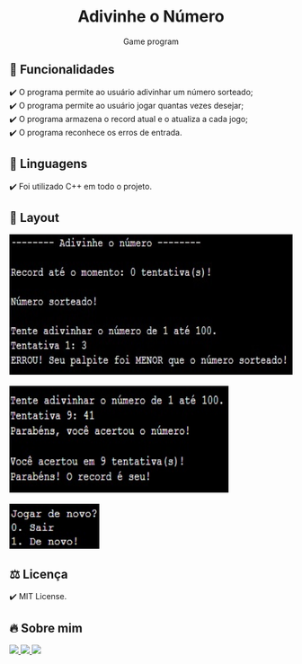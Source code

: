 <h1 align="center"> Adivinhe o Número</h1>
<p align="center"> Game program

## 🎯 Funcionalidades
✔️ O programa permite ao usuário adivinhar um número sorteado; <br>
✔️ O programa permite ao usuário jogar quantas vezes desejar; <br>
✔️ O programa armazena o record atual e o atualiza a cada jogo; <br>
✔️ O programa reconhece os erros de entrada.

## 🚀 Linguagens
✔️ Foi utilizado C++ em todo o projeto.

## 🎨 Layout
<p align="left">
      <img src="img/img1.jpg" width="600px" height="250px"><br><br>
      <img src="img/img2.jpg" width="390px" height="190px"><br><br>
      <img src="img/img3.jpg" width="160px" height="80px"><br>
      
## ⚖️ Licença
✔️ MIT License.

## 🔥 Sobre mim 
  <div>
  <a href = "https://mail.google.com/mail/u/1/#inbox"><img src="https://img.shields.io/badge/-Gmail-%23EA4335?style=for-the-badge&logo=gmail&logoColor=white" target="_blank">
  </a>
  <a href="https://www.linkedin.com/in/maria-eduarda-macedo-braga-4663bb208/e" target="_blank"><img src="https://img.shields.io/badge/-LinkedIn-%230077B5?style=for-the-badge&logo=linkedin&logoColor=white" target="_blank">
  </a> 
  <a href="https://www.instagram.com/_maria_2k03/?hl=pt-br" target="_blank"><img src="https://img.shields.io/badge/-Instagram-%23E4405F?style=for-the-badge&logo=instagram&logoColor=white" target="_blank">
  </a>
</div>
